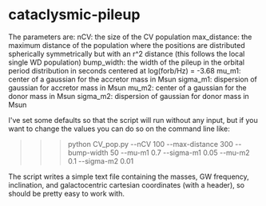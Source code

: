 # cataclysmic-pileup

The parameters are:
nCV: the size of the CV population
max_distance: the maximum distance of the population where the positions are distributed spherically symmetrically but with an r^2 distance (this follows the local single WD population)
bump_width: the width of the pileup in the orbital period distribution in seconds centered at log(forb/Hz) = -3.68 
mu_m1: center of a gaussian for the accretor mass in Msun
sigma_m1: dispersion of gaussian for accretor mass in Msun
mu_m2: center of a gaussian for the donor mass in Msun
sigma_m2: dispersion of gaussian for donor mass in Msun

I've set some defaults so that the script will run without any input, but if you want to change the values you can do so on the command line like:
>>> python CV_pop.py --nCV 100 --max-distance 300 --bump-width 50 --mu-m1 0.7 --sigma-m1 0.05 --mu-m2 0.1 --sigma-m2 0.01

The script writes a simple text file containing the masses, GW frequency, inclination, and galactocentric cartesian coordinates (with a header), so should be pretty easy to work with.
